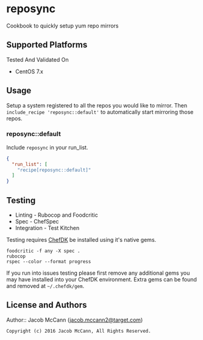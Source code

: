 # reposync

Cookbook to quickly setup yum repo mirrors

## Supported Platforms

Tested And Validated On
- CentOS 7.x

## Usage

Setup a system registered to all the repos you would like to mirror.  Then `include_recipe 'reposync::default'` to automatically start mirroring those repos.

### reposync::default

Include `reposync` in your run_list.

```json
{
  "run_list": [
    "recipe[reposync::default]"
  ]
}
```

## Testing

* Linting - Rubocop and Foodcritic
* Spec - ChefSpec
* Integration - Test Kitchen

Testing requires [ChefDK](https://downloads.chef.io/chef-dk/) be installed using it's native gems.

```
foodcritic -f any -X spec .
rubocop
rspec --color --format progress
```

If you run into issues testing please first remove any additional gems you may
have installed into your ChefDK environment.  Extra gems can be found and removed
at `~/.chefdk/gem`.

## License and Authors

Author:: Jacob McCann (<jacob.mccann2@target.com>)

```text
Copyright (c) 2016 Jacob McCann, All Rights Reserved.
```

